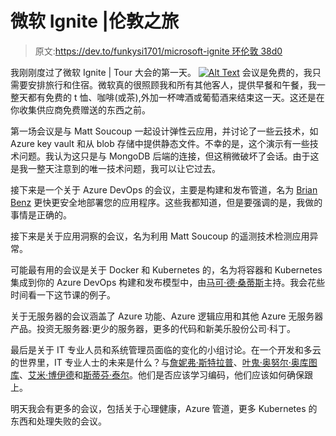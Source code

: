 # 微软 Ignite |伦敦之旅

> 原文:[https://dev.to/funkysi1701/microsoft-ignite 环伦敦 38d0](https://dev.to/funkysi1701/microsoft-ignite--the-tour--london-38d0)

我刚刚度过了微软 Ignite | Tour 大会的第一天。
[![Alt Text](../Images/e3bad4fdc0dd733b7d332a62201fa2d9.png)](https://res.cloudinary.com/practicaldev/image/fetch/s--UB6QGD7M--/c_limit%2Cf_auto%2Cfl_progressive%2Cq_auto%2Cw_880/https://www.funkysi1701.com/wp-content/uploads/2019/02/D0UTj08XgAEo1YJ.jpg%3Ffit%3D662%252C440%26ssl%3D1) 
会议是免费的，我只需要安排旅行和住宿。微软真的很照顾我和所有其他客人，提供早餐和午餐，我一整天都有免费的 t 恤、咖啡(或茶),外加一杯啤酒或葡萄酒来结束这一天。这还是在你收集供应商免费赠送的东西之前。

第一场会议是与 Matt Soucoup 一起设计弹性云应用，并讨论了一些云技术，如 Azure key vault 和从 blob 存储中提供静态文件。不幸的是，这个演示有一些技术问题。我认为这只是与 MongoDB 后端的连接，但这稍微破坏了会话。由于这是我一整天注意到的唯一技术问题，我可以让它过去。

接下来是一个关于 Azure DevOps 的会议，主要是构建和发布管道，名为 [Brian Benz](https://twitter.com/bbenz) 更快更安全地部署您的应用程序。这些我都知道，但是要强调的是，我做的事情是正确的。

接下来是关于应用洞察的会议，名为利用 Matt Soucoup 的遥测技术检测应用异常。

可能最有用的会议是关于 Docker 和 Kubernetes 的，名为将容器和 Kubernetes 集成到你的 Azure DevOps 构建和发布模型中，由[马可·德·桑蒂斯](https://twitter.com/crad77)主持。我会花些时间看一下这节课的例子。

关于无服务器的会议涵盖了 Azure 功能、Azure 逻辑应用和其他 Azure 无服务器产品。投资无服务器:更少的服务器，更多的代码和新美乐股份公司·科丁。

最后是关于 IT 专业人员和系统管理员面临的变化的小组讨论。在一个开发和多云的世界里，IT 专业人士的未来是什么？与[詹妮弗·斯特拉普](https://twitter.com/jenstirrup)、[叶鬼·奥努尔·奥库图库](https://twitter.com/bakionur)、[艾米·博伊德](https://twitter.com/AmyKateNicho)和[斯蒂芬·泰尔](https://twitter.com/TheOpsMgr)。他们是否应该学习编码，他们应该如何确保跟上。

明天我会有更多的会议，包括关于心理健康，Azure 管道，更多 Kubernetes 的东西和处理失败的会议。